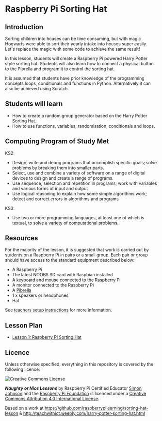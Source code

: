 # Raspberry Pi Sorting Hat

## Introduction

Sorting children into houses can be time consuming, but with magic Hogwarts were able to sort their yearly intake into houses super easily. Let's replace the magic with some code to achieve the same result!

In this lesson, students will create a Raspberry Pi powered Harry Potter style sorting hat. Students will also learn how to connect a physical button to the Pibrella and program it to control the sorting hat. 

It is assumed that students have prior knowledge of the programming concepts loops, conditionals and functions in Python. Alternatively it can also be achieved using Scratch.

## Students will learn
- How to create a random group generator based on the Harry Potter Sorting Hat.
- How to use functions, variables, randomisation, conditionals and loops.

## Computing Program of Study Met
KS2:
- Design, write and debug programs that accomplish specific goals; solve problems by breaking them into smaller parts. 
- Select, use and combine a variety of software on a range of digital devices to design and create a range of programs.
- Use sequence, selection and repetition in programs; work with variables and various forms of input and output
- Use logical reasoning to explain how some simple algorithms work; detect and correct errors in algorithms and programs

KS3:
- Use two or more programming languages, at least one of which is textual, to solve a variety of computational problems. 

## Resources
For the majority of the lesson, it is suggested that work is carried out by students on a Raspberry Pi in pairs or a small group. Each pair or group should have access to the standard equipment described below:

- A Raspberry Pi
- The latest NOOBS SD card with Raspbian installed
- A keyboard and mouse connected to the Raspberry Pi
- A monitor connected to the Raspberry Pi
- A [Pibrella](http://pibrella.com)
- 1 x speakers or headphones
- Hat

See [teachers setup instructions](teachers-instructions.md) for more information.

## Lesson Plan
- [Lesson 1: Raspberry Pi Sorting Hat](lesson-1.md)

## Licence

Unless otherwise specified, everything in this repository is covered by the following licence:

![Creative Commons License](http://i.creativecommons.org/l/by-sa/4.0/88x31.png)

***Naughty or Nice Lessons*** by Raspberry Pi Certified Educator [Simon Johnson](http://teachwithict.weebly.com/harry-potter-sorting-hat.html#sthash.NmynO2x0.kkvB3WUr.dpuf) and the [Raspberry Pi Foundation](http://raspberrypi.org) is licenced under a [Creative Commons Attribution 4.0 International License](http://creativecommons.org/licenses/by-sa/4.0/).

Based on a work at https://github.com/raspberrypilearning/sorting-hat-lesson & http://teachwithict.weebly.com/harry-potter-sorting-hat.html
